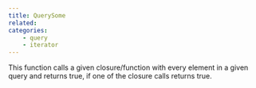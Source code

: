 ```yaml
---
title: QuerySome
related:
categories:
    - query
    - iterator
---
```


This function calls a given closure/function with every element in a given query and returns true, if one of the closure calls returns true.